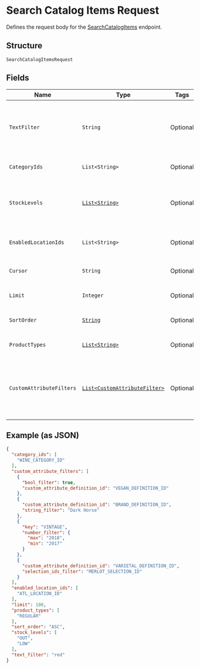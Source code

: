 
# Search Catalog Items Request

Defines the request body for the [SearchCatalogItems](#endpoint-Catalog-SearchCatalogItems) endpoint.

## Structure

`SearchCatalogItemsRequest`

## Fields

| Name | Type | Tags | Description | Getter |
|  --- | --- | --- | --- | --- |
| `TextFilter` | `String` | Optional | The text filter expression to return items or item variations containing specified text in<br>the `name`, `description`, or `abbreviation` attribute value of an item, or in<br>the `name`, `sku`, or `upc` attribute value of an item variation. | String getTextFilter() |
| `CategoryIds` | `List<String>` | Optional | The category id query expression to return items containing the specified category IDs. | List<String> getCategoryIds() |
| `StockLevels` | [`List<String>`](/doc/models/search-catalog-items-request-stock-level.md) | Optional | The stock-level query expression to return item variations with the specified stock levels.<br>See [SearchCatalogItemsRequestStockLevel](#type-searchcatalogitemsrequeststocklevel) for possible values | List<String> getStockLevels() |
| `EnabledLocationIds` | `List<String>` | Optional | The enabled-location query expression to return items and item variations having specified enabled locations. | List<String> getEnabledLocationIds() |
| `Cursor` | `String` | Optional | The pagination token, returned in the previous response, used to fetch the next batch of pending results. | String getCursor() |
| `Limit` | `Integer` | Optional | The maximum number of results to return per page. The default value is 100. | Integer getLimit() |
| `SortOrder` | [`String`](/doc/models/sort-order.md) | Optional | The order (e.g., chronological or alphabetical) in which results from a request are returned. | String getSortOrder() |
| `ProductTypes` | [`List<String>`](/doc/models/catalog-item-product-type.md) | Optional | The product types query expression to return items or item variations having the specified product types. | List<String> getProductTypes() |
| `CustomAttributeFilters` | [`List<CustomAttributeFilter>`](/doc/models/custom-attribute-filter.md) | Optional | The customer-attribute filter to return items or item variations matching the specified<br>custom attribute expressions. A maximum number of 10 custom attribute expressions are supported in<br>a single call to the [SearchCatalogItems](#endpoint-Catalog-SearchCatalogItems) endpoint. | List<CustomAttributeFilter> getCustomAttributeFilters() |

## Example (as JSON)

```json
{
  "category_ids": [
    "WINE_CATEGORY_ID"
  ],
  "custom_attribute_filters": [
    {
      "bool_filter": true,
      "custom_attribute_definition_id": "VEGAN_DEFINITION_ID"
    },
    {
      "custom_attribute_definition_id": "BRAND_DEFINITION_ID",
      "string_filter": "Dark Horse"
    },
    {
      "key": "VINTAGE",
      "number_filter": {
        "max": "2018",
        "min": "2017"
      }
    },
    {
      "custom_attribute_definition_id": "VARIETAL_DEFINITION_ID",
      "selection_ids_filter": "MERLOT_SELECTION_ID"
    }
  ],
  "enabled_location_ids": [
    "ATL_LOCATION_ID"
  ],
  "limit": 100,
  "product_types": [
    "REGULAR"
  ],
  "sort_order": "ASC",
  "stock_levels": [
    "OUT",
    "LOW"
  ],
  "text_filter": "red"
}
```

